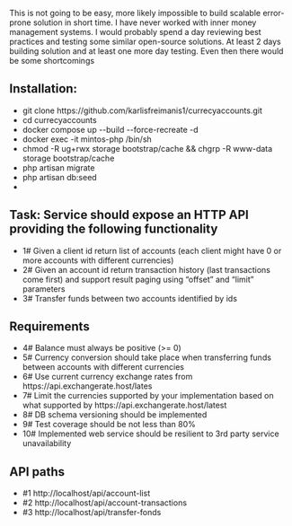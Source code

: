 <p>This is not going to be easy, more likely impossible to build scalable error-prone solution in short time. I have never worked with inner money management systems. I would probably spend a day
reviewing best practices and testing some similar open-source solutions. At least 2 days building solution and at least one more day testing. Even then there would be some shortcomings</p>

<h2>Installation:</h2>
<ul>
  <li>git clone https://github.com/karlisfreimanis1/currecyaccounts.git</li>
  <li>cd currecyaccounts</li>
  <li>docker compose up --build --force-recreate -d</li>
  <li>docker exec -it mintos-php /bin/sh</li>
  <li>chmod -R ug+rwx storage bootstrap/cache && chgrp -R www-data storage bootstrap/cache</li>
  <li>php artisan migrate</li>
  <li>php artisan db:seed</li>
  <li></li>
</ul>

<h2>Task: Service should expose an HTTP API providing the following functionality</h2>
<ul>
  <li>1# Given a client id return list of accounts (each client might have 0 or more accounts
with different currencies)</li>
  <li>2# Given an account id return transaction history (last transactions come first) and
support result paging using “offset” and “limit” parameters</li>
  <li>3# Transfer funds between two accounts identified by ids</li>
</ul>

<h2>Requirements</h2>
<ul>
  <li>4# Balance must always be positive (>= 0)</li>
  <li>5# Currency conversion should take place when transferring funds between accounts with
different currencies</li>
  <li>6# Use current currency exchange rates from https://api.exchangerate.host/lates</li>
  <li>7# Limit the currencies supported by your implementation based on what supported by https://api.exchangerate.host/latest</li>
  <li>8# DB schema versioning should be implemented</li>
  <li>9# Test coverage should be not less than 80%</li>
  <li>10# Implemented web service should be resilient to 3rd party service unavailability</li>
</ul>

<h2>API paths</h2>
<ul>
  <li>#1 http://localhost/api/account-list</li>
  <li>#2 http://localhost/api/account-transactions</li>
  <li>#3 http://localhost/api/transfer-fonds</li>

</ul>
